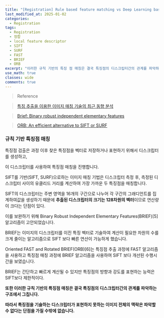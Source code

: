 ```yaml
---
title: "[Registration] Rule based feature matching vs Deep Learning based feature matching"
last_modified_at: 2025-01-02
categories:
  - Registration
tags:
  - Registration
  - 정합
  - local feature descriptor
  - SIFT
  - SURF
  - FAST
  - BRIEF
  - ORB
excerpt: "이러한 규칙 기반의 특징 점 매칭은 결국 특징점의 디스크립터간의 관계를 파악하는 구조에서 그칩니다."
use_math: true
classes: wide
comments: true
---
```


> Reference

> [특징 추출을 이용한 이미지 매칭 기술의 최근 동향 분석](https://ksbe-jbe.org/xml/37415/37415.pdf)

> [Brief: Binary robust independent elementary features](https://www.cs.ubc.ca/~lowe/525/papers/calonder_eccv10.pdf)

> [ORB: An efficient alternative to SIFT or SURF](https://ieeexplore.ieee.org/document/6126544)

### 규칙 기반 특징점 매칭
특징점 검출은 과정 이후 찾은 특징점을 벡터로 저장하거나 표현하기 위해서 디스크립터를 생성하고, 

이 디스크립터를 사용하여 특징점 매칭을 진행합니다. 

SIFT를 기반(SIFT, SURF)으로하는 이미지 매칭 기법은 디스크립터 측정 후, 측정된 디스크립터 사이의 유클리드 거리를 계산하여 가장 가까운 두 특징점을 매칭합니다. 

SIFT의 디스크립터는 주변 영역을 16개의 구간으로 나누어 각 구간의 그래디언트를 집계하여값을 생성하기 때문에 **추출된 디스크립터의 크기는 128차원의 벡터**이므로 연산량이 크다는 단점이 있다. 

이를 보완하기 위해 Binary Robust Independent Elementary Features(BRIEF)[5] 알고리즘이 고안되었습니다. 

BRIEF는 이미지의 디스크립터를 이진 특징 벡터로 기술하여 계산이 필요한 차원의 수를 크게 줄이는 알고리즘으로 SIFT 보다 빠른 연산이 가능하게 했습니다. 

Oriented FAST and Rotated BRIEF(ORB)[6]는 특징점 추출 과정에 FAST 알고리즘을 사용하고 특징점 매칭 과정에 BRIEF 알고리즘을 사용하여 SIFT 보다 개선된 수행시간을 보였습니다. 

BRIEF는 간단하고 빠르게 계산될 수 있지만 특징점의 방향과 강도를 표현하는 능력은 SIFT보다 제한적이다. 

**또한 이러한 규칙 기반의 특징점 매칭은 결국 특징점의 디스크립터간의 관계를 파악하는 구조에서 그칩니다.**

**따라서 특징점을 기술하는 디스크립터가 표현하지 못하는 이미지 전체의 맥락은 파악할 수 없다는 단점을 가질 수밖에 없습니다.**

